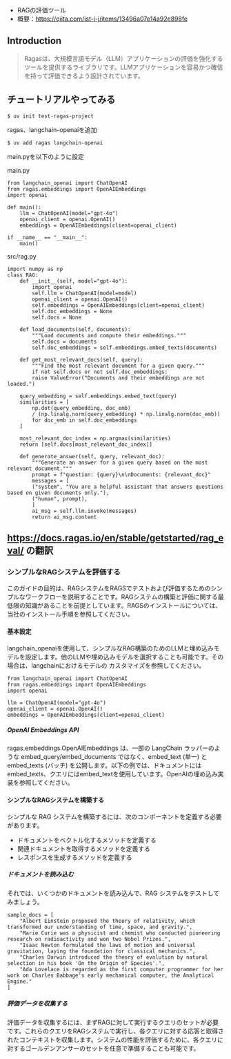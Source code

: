 - RAGの評価ツール
- 概要：https://qiita.com/ist-i-j/items/13496a07e14a92e898fe

## Introduction

> Ragasは、大規模言語モデル（LLM）アプリケーションの評価を強化するツールを提供するライブラリです。LLMアプリケーションを容易かつ確信を持って評価できるよう設計されています。


## チュートリアルやってみる

```
$ uv init test-ragas-project
```

ragas、langchain-openaiを追加

```
$ uv add ragas langchain-openai
```

main.pyを以下のように設定

main.py
```
from langchain_openai import ChatOpenAI
from ragas.embeddings import OpenAIEmbeddings
import openai

def main():
	llm = ChatOpenAI(model="gpt-4o")
	openai_client = openai.OpenAI()
	embeddings = OpenAIEmbeddings(client=openai_client)

if __name__ == "__main__":
	main()
```

src/rag.py
```
import numpy as np
class RAG:
	def __init__(self, model="gpt-4o"):
		import openai
		self.llm = ChatOpenAI(model=model)
		openai_client = openai.OpenAI()
		self.embeddings = OpenAIEmbeddings(client=openai_client)
		self.doc_embeddings = None
		self.docs = None
		
	def load_documents(self, documents):
		"""Load documents and compute their embeddings."""
		self.docs = documents
		self.doc_embeddings = self.embeddings.embed_texts(documents)

	def get_most_relevant_docs(self, query):
		"""Find the most relevant document for a given query."""
		if not self.docs or not self.doc_embeddings:
		raise ValueError("Documents and their embeddings are not loaded.")

	query_embedding = self.embeddings.embed_text(query)
	similarities = [
		np.dot(query_embedding, doc_emb)
		/ (np.linalg.norm(query_embedding) * np.linalg.norm(doc_emb))
		for doc_emb in self.doc_embeddings
	]

	most_relevant_doc_index = np.argmax(similarities)
	return [self.docs[most_relevant_doc_index]]
	
	def generate_answer(self, query, relevant_doc):
		"""Generate an answer for a given query based on the most relevant document."""
		prompt = f"question: {query}\n\nDocuments: {relevant_doc}"
		messages = [
		("system", "You are a helpful assistant that answers questions based on given documents only."),
		("human", prompt),
		]
		ai_msg = self.llm.invoke(messages)
		return ai_msg.content
```

## https://docs.ragas.io/en/stable/getstarted/rag_eval/ の翻訳

### シンプルなRAGシステムを評価する

このガイドの目的は、RAGシステムをRAGSでテストおよび評価するためのシンプルなワークフローを説明することです。RAGシステムの構築と評価に関する最低限の知識があることを前提としています。RAGSのインストールについては、当社のインストール手順を参照してください。

#### 基本設定

langchain_openaiを使用して、シンプルなRAG構築のためのLLMと埋め込みモデルを設定します。他のLLMや埋め込みモデルを選択することも可能です。その場合は、langchainにおけるモデルの
カスタマイズを参照してください。

```
from langchain_openai import ChatOpenAI
from ragas.embeddings import OpenAIEmbeddings
import openai

llm = ChatOpenAI(model="gpt-4o")
openai_client = openai.OpenAI()
embeddings = OpenAIEmbeddings(client=openai_client)
```

##### OpenAI Embeddings API
ragas.embeddings.OpenAIEmbeddings は、一部の LangChain ラッパーのような embed_query/embed_documents ではなく、embed_text (単一) と embed_texts (バッチ) を公開します。以下の例では、ドキュメントにはembed_texts、クエリにはembed_textを使用しています。OpenAIの埋め込み実装を参照してください。

#### シンプルなRAGシステムを構築する
シンプルな RAG システムを構築するには、次のコンポーネントを定義する必要があります。

- ドキュメントをベクトル化するメソッドを定義する 
- 関連ドキュメントを取得するメソッドを定義する 
- レスポンスを生成するメソッドを定義する

##### ドキュメントを読み込む

それでは、いくつかのドキュメントを読み込んで、RAG システムをテストしてみましょう。

```
sample_docs = [
    "Albert Einstein proposed the theory of relativity, which transformed our understanding of time, space, and gravity.",
    "Marie Curie was a physicist and chemist who conducted pioneering research on radioactivity and won two Nobel Prizes.",
    "Isaac Newton formulated the laws of motion and universal gravitation, laying the foundation for classical mechanics.",
    "Charles Darwin introduced the theory of evolution by natural selection in his book 'On the Origin of Species'.",
    "Ada Lovelace is regarded as the first computer programmer for her work on Charles Babbage's early mechanical computer, the Analytical Engine."
]
```

##### 評価データを収集する
評価データを収集するには、まずRAGに対して実行するクエリのセットが必要です。これらのクエリをRAGシステムで実行し、各クエリに対する応答と取得されたコンテキストを収集します。システムの性能を評価するために、各クエリに対するゴールデンアンサーのセットを任意で準備することも可能です。

